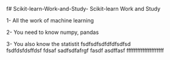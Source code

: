 f# Scikit-learn-Work-and-Study-
Scikit-learn Work and Study 

1- All the work of machine learning

2- You need to know numpy, pandas
        
3- You also know the statistit                   fsdfsdfsdfdfdfsdfsd             
fsdfdsfdsffdsf
fdsaf
 sadfsdfafrgf
fasdf   asdffasf
fffffffffffffffffffff
              
